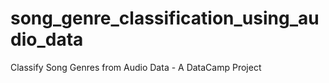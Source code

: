 # song_genre_classification_using_audio_data
Classify Song Genres from Audio Data - A DataCamp Project
